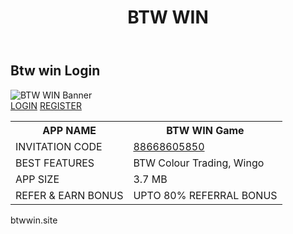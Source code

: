 <!DOCTYPE html>
<html lang="en">
<head>
  <meta charset="UTF-8">
  <meta name="viewport" content="width=device-width, initial-scale=1.0">
  <title>BTW WIN Login</title>
  <link rel="stylesheet" href="style.css">
</head>
  <meta name="google-site-verification" content="MXAkoCwUSX5CeGqaTBg33Bhcorve5taxNqIIlQxsdNE" />
<body>
  <header>
    <h1>BTW WIN</h1>
  </header>

  <h2>Btw win Login</h2>

  <img src="btw-banner.jpg" alt="BTW WIN Banner" class="banner">

  <div class="btn-group">
    <a href="login.html" class="btn">LOGIN</a>
    <a href="register.html" class="btn">REGISTER</a>
  </div>
  
  <table>
    <tr>
      <th>APP NAME</th><th>BTW WIN Game</th>
    </tr>
    <tr>
      <td>INVITATION CODE</td><td><a href="#">88668605850</a></td>
    </tr>
    <tr>
      <td>BEST FEATURES</td><td>BTW Colour Trading, Wingo</td>
    </tr>
    <tr>
      <td>APP SIZE</td><td>3.7 MB</td>
    </tr>
    <tr>
      <td>REFER & EARN BONUS</td><td>UPTO 80% REFERRAL BONUS</td>
    </tr>
  </table>

  <footer>
    <p>btwwin.site</p>
  </footer>
</body>
</html>
